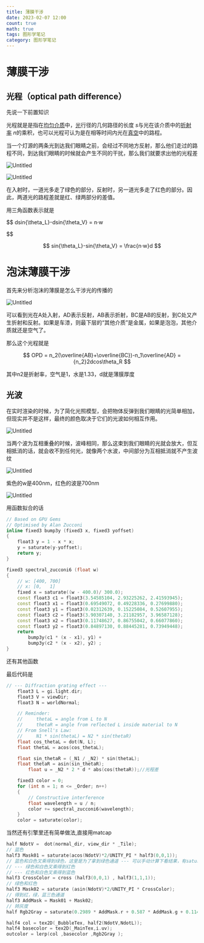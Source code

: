 ```yaml
---
title: 薄膜干涉
date: 2023-02-07 12:00
count: true
math: true
tags: 图形学笔记
category: 图形学笔记
---
```

# 薄膜干涉

## 光程（optical path difference）

先说一下前置知识

光程就是是指在[均匀介质](https://zh.m.wikipedia.org/w/index.php?title=%E5%9D%87%E5%8C%80%E4%BB%8B%E8%B4%A8&action=edit&redlink=1)中，[光](https://zh.m.wikipedia.org/wiki/%E5%85%89)行径的几何路径的长度 *s*与光在该介质中的[折射率](https://zh.m.wikipedia.org/wiki/%E6%8A%98%E5%B0%84%E7%8E%87) *n*的乘积，也可以光程可认为是在相等时间内光在[真空](https://zh.m.wikipedia.org/wiki/%E7%9C%9F%E7%A9%BA)中的路程。

当一个灯源的两条光到达我们眼睛之前，会经过不同地方反射，那么他们走过的路程不同，到达我们眼睛的时候就会产生不同的干扰，那么我们就要求出他的光程差

![Untitled](Untitled.png)

![Untitled](Untitled%201.png)

在入射时，一道光多走了绿色的部分，反射时，另一道光多走了红色的部分。因此，两道光的路程差就是红、绿两部分的差值。

用三角函数表示就是

$$
dsin{\theta_L}-dsin{\theta_V} = n·w

$$

$$
sin{\theta_L}-sin{\theta_V} = \frac{n·w}d
$$

# 泡沫薄膜干涉

首先来分析泡沫的薄膜是怎么干涉光的传播的

![Untitled](Untitled%202.png)

可以看到光在A处入射，AD表示反射，AB表示折射，BC是AB的反射，到C处又产生折射和反射。如果是车漆，则最下层的“其他介质”是金属，如果是泡泡，其他介质就还是空气了。

那么这个光程就是

$$
OPD = n_2(\overline{AB}+\overline{BC})-n_1\overline{AD} = {n_2}2dcos\theta_R
$$

其中n2是折射率，空气是1，水是1.33，d就是薄膜厚度

## 光波

在实时渲染的时候，为了简化光照模型，会把物体反弹到我们眼睛的光简单相加，但现实并不是这样，最终的颜色取决于它们的光波如何相互作用。

![Untitled](Untitled%203.png)

当两个波为互相重叠的时候，波峰相同，那么这束到我们眼睛的光就会放大，但互相抵消的话，就会收不到任何光，就像两个水波，中间部分为互相抵消就不产生波纹

![Untitled](Untitled%204.png)

紫色的w是400nm，红色的波是700nm

![Untitled](Untitled%205.png)

用函数拟合的话

```c++ ""
// Based on GPU Gems
// Optimised by Alan Zucconi
inline fixed3 bump3y (fixed3 x, fixed3 yoffset)
{
    float3 y = 1 - x * x;
    y = saturate(y-yoffset);
    return y;
}

fixed3 spectral_zucconi6 (float w)
{
    // w: [400, 700]
    // x: [0,   1]
    fixed x = saturate((w - 400.0)/ 300.0);
    const float3 c1 = float3(3.54585104, 2.93225262, 2.41593945);
    const float3 x1 = float3(0.69549072, 0.49228336, 0.27699880);
    const float3 y1 = float3(0.02312639, 0.15225084, 0.52607955);
    const float3 c2 = float3(3.90307140, 3.21182957, 3.96587128);
    const float3 x2 = float3(0.11748627, 0.86755042, 0.66077860);
    const float3 y2 = float3(0.84897130, 0.88445281, 0.73949448);
    return
        bump3y(c1 * (x - x1), y1) +
        bump3y(c2 * (x - x2), y2) ;
}
```

还有其他函数

最后代码是

```c++ ""
// --- Diffraction grating effect ---
    float3 L = gi.light.dir;
    float3 V = viewDir;
    float3 N = worldNormal;

    // Reminder:
    //     thetaL = angle from L to N
    //     thetaR = angle from reflected L inside material to N
    // From Snell's Law:
    //     N1 * sin(thetaL) = N2 * sin(thetaR)
    float cos_thetaL = dot(N, L);
    float thetaL = acos(cos_thetaL);

    float sin_thetaR = (_N1 / _N2) * sin(thetaL);
    float thetaR = asin(sin_thetaR);
		float u = _N2 * 2 * d * abs(cos(thetaR));//光程差

    fixed3 color = 0;
    for (int n = 1; n <= _Order; n++)
    {
        // Constructive interference
        float wavelength = u / n;
        color += spectral_zucconi6(wavelength);
    }
    color = saturate(color);
```

当然还有引擎里还有简单做法,直接用matcap

```c++ ""
half NdotV =  dot(normal_dir, view_dir * _Tile);
// 蓝色
half3 Mask01 = saturate(acos(NdotV)*2/UNITY_PI * half3(0,0,1));
// 蓝色和白色叉乘得到绿色，这里是为了拿到绿色通道 --- 可以手动计算下看结果，有saturate所以-1会修正
// --- 绿色和白色叉乘得到红色
// --- 红色和白色叉乘得到蓝色
half3 CrossColor = cross (half3(0,0,1) , half3(1,1,1));
// 绿色和红色
half3 Mask02 = saturate (asin(NdotV)*2/UNITY_PI * CrossColor);
// 得到红，绿，蓝三色通道
half3 AddMask = Mask01 + Mask02;
// 转灰度
half Rgb2Gray = saturate(0.2989 * AddMask.r + 0.587 * AddMask.g + 0.114 * AddMask.b);

half4 col = tex2D(_BubbleTex, half2(NdotV,NdotL));
half4 basecolor = tex2D(_MainTex,i.uv);
outcolor = lerp(col ,basecolor ,Rgb2Gray );

```
